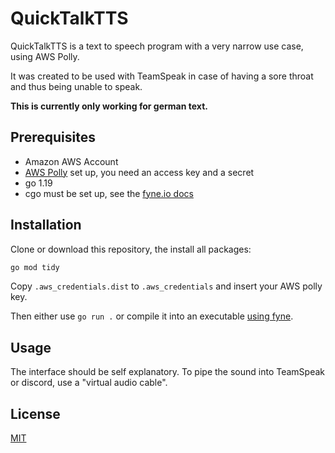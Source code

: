 # QuickTalkTTS

QuickTalkTTS is a text to speech program with a very narrow use case, using AWS Polly.

It was created to be used with TeamSpeak in case of having a sore throat and thus being unable to speak.

**This is currently only working for german text.**

## Prerequisites

- Amazon AWS Account
- [AWS Polly](https://aws.amazon.com/polly/) set up, you need an access key and a secret
- go 1.19
- cgo must be set up, see the [fyne.io docs](https://developer.fyne.io/started/#prerequisites)

## Installation

Clone or download this repository, the install all packages:

```bash
go mod tidy
```

Copy `.aws_credentials.dist` to `.aws_credentials` and insert your AWS polly key.

Then either use `go run .` or compile it into an executable [using fyne](https://developer.fyne.io/started/packaging).

## Usage

The interface should be self explanatory. To pipe the sound into TeamSpeak or discord, use a "virtual audio cable".

## License

[MIT](https://choosealicense.com/licenses/mit/)